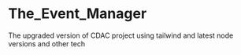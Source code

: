 # The_Event_Manager
The upgraded version of CDAC project using tailwind and latest node versions and other tech
